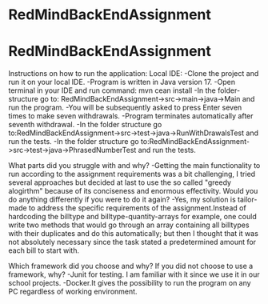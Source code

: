 # RedMindBackEndAssignment
# RedMindBackEndAssignment
Instructions on how to run the application:
Local IDE:
-Clone the project and run it on your local IDE.
-Program is written in Java version 17.
-Open terminal in your IDE and run command: mvn cean install
-In the folder-structure go to: RedMindBackEndAssignment->src->main->java->Main and run the program.
-You will be subsequently asked to press Enter seven times to make seven withdrawals.
-Program terminates automatically after seventh withdrawal.
-In the folder structure go to:RedMindBackEndAssignment->src->test->java->RunWithDrawalsTest and run the tests.
-In the folder structure go to:RedMindBackEndAssignment->src->test->java->PhrasedNumberTest and run the tests.





What parts did you struggle with and why?
-Getting the main functionality to run according to the assignment requirements was a bit challenging, I tried several approaches but
decided at last to use the so called "greedy alogirthm" because  of its conciseness and enormous effectivity.
Would you do anything differently if you were to do it again?
-Yes, my solution is tailor-made to address the specific requirements of the assignment.Instead of hardcoding the billtype and billtype-quantity-arrays 
for example, one could write two  methods that would  go through an array containing all billtypes with their duplicates
and do this automatically; but then I thought that it was not absolutely necessary since the task stated a predetermined
amount for each bill to start with.

Which framework did you choose and why? If you did not choose to use a framework, why?
-Junit for testing. I am familiar with it since we use it in our school projects.
-Docker.It gives the possibility to run the program on any PC regardless of working environment.
